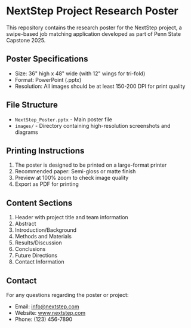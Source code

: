 # NextStep Project Research Poster

This repository contains the research poster for the NextStep project, a swipe-based job matching application developed as part of Penn State Capstone 2025.

## Poster Specifications

- Size: 36" high x 48" wide (with 12" wings for tri-fold)
- Format: PowerPoint (.pptx)
- Resolution: All images should be at least 150-200 DPI for print quality

## File Structure

- `NextStep_Poster.pptx` - Main poster file
- `images/` - Directory containing high-resolution screenshots and diagrams

## Printing Instructions

1. The poster is designed to be printed on a large-format printer
2. Recommended paper: Semi-gloss or matte finish
3. Preview at 100% zoom to check image quality
4. Export as PDF for printing

## Content Sections

1. Header with project title and team information
2. Abstract
3. Introduction/Background
4. Methods and Materials
5. Results/Discussion
6. Conclusions
7. Future Directions
8. Contact Information

## Contact

For any questions regarding the poster or project:

- Email: info@nextstep.com
- Website: www.nextstep.com
- Phone: (123) 456-7890
